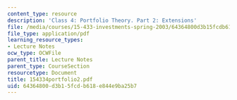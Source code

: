 ```yaml
---
content_type: resource
description: 'Class 4: Portfolio Theory. Part 2: Extensions'
file: /media/courses/15-433-investments-spring-2003/64364800d3b15fcdb618e844e9ba25b7_154334portfolio2.pdf
file_type: application/pdf
learning_resource_types:
- Lecture Notes
ocw_type: OCWFile
parent_title: Lecture Notes
parent_type: CourseSection
resourcetype: Document
title: 154334portfolio2.pdf
uid: 64364800-d3b1-5fcd-b618-e844e9ba25b7
---
```

